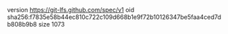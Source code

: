 version https://git-lfs.github.com/spec/v1
oid sha256:f7835e58b44ec810c722c109d668b1e9f72b10126347be5faa4ced7db808b9b8
size 1073
